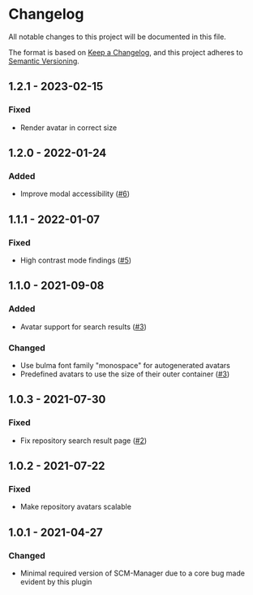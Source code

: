 # Changelog
All notable changes to this project will be documented in this file.

The format is based on [Keep a Changelog](https://keepachangelog.com/en/1.0.0/),
and this project adheres to [Semantic Versioning](https://semver.org/spec/v2.0.0.html).

## 1.2.1 - 2023-02-15
### Fixed
- Render avatar in correct size

## 1.2.0 - 2022-01-24
### Added
- Improve modal accessibility ([#6](https://github.com/scm-manager/scm-repository-avatar-plugin/pull/6))

## 1.1.1 - 2022-01-07
### Fixed
- High contrast mode findings ([#5](https://github.com/scm-manager/scm-repository-avatar-plugin/pull/5))

## 1.1.0 - 2021-09-08
### Added
- Avatar support for search results ([#3](https://github.com/scm-manager/scm-repository-avatar-plugin/pull/3))

### Changed
- Use bulma font family "monospace" for autogenerated avatars
- Predefined avatars to use the size of their outer container ([#3](https://github.com/scm-manager/scm-repository-avatar-plugin/pull/3))

## 1.0.3 - 2021-07-30
### Fixed
- Fix repository search result page ([#2](https://github.com/scm-manager/scm-repository-avatar-plugin/pull/2))

## 1.0.2 - 2021-07-22
### Fixed
- Make repository avatars scalable

## 1.0.1 - 2021-04-27
### Changed
- Minimal required version of SCM-Manager due to a core bug made evident by this plugin

